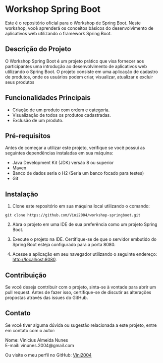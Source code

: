 <!DOCTYPE html>
<html>
<head>
    <meta charset="UTF-8">
</head>
<body>
<h1>Workshop Spring Boot</h1>

<p>Este é o repositório oficial para o Workshop de Spring Boot. Neste workshop, você aprenderá os conceitos básicos do desenvolvimento de aplicativos web utilizando o framework Spring Boot.</p>

<h2>Descrição do Projeto</h2>

<p>O Workshop Spring Boot é um projeto prático que visa fornecer aos participantes uma introdução ao desenvolvimento de aplicativos web utilizando o Spring Boot. O projeto consiste em uma aplicação de cadastro de produtos, onde os usuários podem criar, visualizar, atualizar e excluir seus produtos</p>

<h2>Funcionalidades Principais</h2>

<ul>
    <li>Criação de um produto com ordem e categoria.</li>
    <li>Visualização de todos os produtos cadastradas.</li>
    <li>Exclusão de um produto.</li>
</ul>

<h2>Pré-requisitos</h2>

<p>Antes de começar a utilizar este projeto, verifique se você possui as seguintes dependências instaladas em sua máquina:</p>

<ul>
    <li>Java Development Kit (JDK) versão 8 ou superior</li>
    <li>Maven</li>
    <li>Banco de dados seria o H2 (Seria um banco focado para testes) </li>
    <li>Git</li>
</ul>

<h2>Instalação</h2>

<ol>
    <li>Clone este repositório em sua máquina local utilizando o comando:</li>
</ol>

<pre><code>git clone https://github.com/Vini2004/workshop-springboot.git</code></pre>

<ol start="2">
    <li>Abra o projeto em uma IDE de sua preferência como um projeto Spring Boot.</li>
</ol>

<ol start="3">
    <li>Execute o projeto na IDE. Certifique-se de que o servidor embutido do Spring Boot esteja configurado para a porta 8080.</li>
</ol>

<ol start="4">
    <li>Acesse a aplicação em seu navegador utilizando o seguinte endereço: <a href="http://localhost:8080">http://localhost:8080</a>.</li>
</ol>
<h2>Contribuição</h2>

<p>Se você deseja contribuir com o projeto, sinta-se à vontade para abrir um pull request. Antes de fazer isso, certifique-se de discutir as alterações propostas através das issues do GitHub.</p>

<h2>Contato</h2>

<p>Se você tiver alguma dúvida ou sugestão relacionada a este projeto, entre em contato com o autor:</p>

<p>Nome: Vinicius Almeida Nunes<br>
    E-mail: vinunes.2004@gmail.com</p>

<p>Ou visite o meu perfil no GitHub: <a href="https://github.com/Vini2004">Vini2004</a></p>

</body>
</html>
